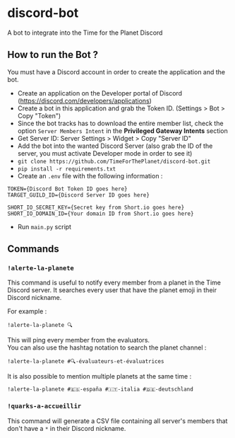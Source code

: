 # discord-bot
A bot to integrate into the Time for the Planet Discord

## How to run the Bot ?

You must have a Discord account in order to create the application and the bot.

- Create an application on the Developer portal of Discord (https://discord.com/developers/applications)
- Create a bot in this application and grab the Token ID. (Settings > Bot > Copy "Token")
- Since the bot tracks has to download the entire member list, check the option `Server Members Intent` in the **Privileged Gateway Intents** section
- Get Server ID: Server Settings > Widget > Copy "Server ID"
- Add the bot into the wanted Discord Server (also grab the ID of the server, you must activate Developer mode in order to see it)
- `git clone https://github.com/TimeForThePlanet/discord-bot.git`
- `pip install -r requirements.txt`
- Create an `.env` file with the following information :

```
TOKEN={Discord Bot Token ID goes here}
TARGET_GUILD_ID={Discord Server ID goes here}

SHORT_IO_SECRET_KEY={Secret key from Short.io goes here}
SHORT_IO_DOMAIN_ID={Your domain ID from Short.io goes here}
```

- Run `main.py` script

## Commands

### `!alerte-la-planete`

This command is useful to notify every member from a planet in the Time Discord server. It searches every user that have the planet emoji in their Discord nickname.

For example :

    !alerte-la-planete 🔍

This will ping every member from the evaluators.  
You can also use the hashtag notation to search the planet channel :

    !alerte-la-planete #🔍-évaluateurs-et-évaluatrices

It is also possible to mention multiple planets at the same time :

    !alerte-la-planete #🇪🇸-españa #🇮🇹-italia #🇩🇪-deutschland

### `!quarks-a-accueillir`

This command will generate a CSV file containing all server's members that don't have a `*` in their Discord nickname.
